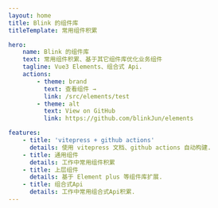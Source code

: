 ```yaml
---
layout: home
title: Blink 的组件库
titleTemplate: 常用组件积累

hero:
    name: Blink 的组件库
    text: 常用组件积累、基于其它组件库优化业务组件
    tagline: Vue3 Elements、组合式 Api.
    actions:
        - theme: brand
          text: 查看组件 →
          link: /src/elements/test
        - theme: alt
          text: View on GitHub
          link: https://github.com/blinkJun/elements

features:
    - title: 'vitepress + github actions'
      details: 使用 vitepress 文档、github actions 自动构建.
    - title: 通用组件
      details: 工作中常用组件积累
    - title: 上层组件
      details: 基于 Element plus 等组件库扩展.
    - title: 组合式Api
      details: 工作中常用组合式Api积累.
---
```


<!-- Placeholder -->
